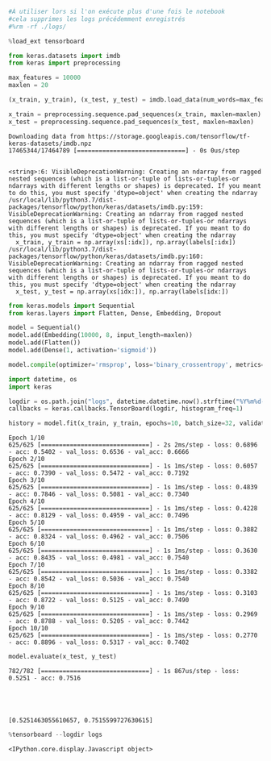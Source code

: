 ```python
#À utiliser lors si l'on exécute plus d'une fois le notebook
#cela supprimes les logs précédemment enregistrés
#%rm -rf ./logs/
```


```python
%load_ext tensorboard
```


```python
from keras.datasets import imdb
from keras import preprocessing

max_features = 10000
maxlen = 20

(x_train, y_train), (x_test, y_test) = imdb.load_data(num_words=max_features)

x_train = preprocessing.sequence.pad_sequences(x_train, maxlen=maxlen)
x_test = preprocessing.sequence.pad_sequences(x_test, maxlen=maxlen)
```

    Downloading data from https://storage.googleapis.com/tensorflow/tf-keras-datasets/imdb.npz
    17465344/17464789 [==============================] - 0s 0us/step


    <string>:6: VisibleDeprecationWarning: Creating an ndarray from ragged nested sequences (which is a list-or-tuple of lists-or-tuples-or ndarrays with different lengths or shapes) is deprecated. If you meant to do this, you must specify 'dtype=object' when creating the ndarray
    /usr/local/lib/python3.7/dist-packages/tensorflow/python/keras/datasets/imdb.py:159: VisibleDeprecationWarning: Creating an ndarray from ragged nested sequences (which is a list-or-tuple of lists-or-tuples-or ndarrays with different lengths or shapes) is deprecated. If you meant to do this, you must specify 'dtype=object' when creating the ndarray
      x_train, y_train = np.array(xs[:idx]), np.array(labels[:idx])
    /usr/local/lib/python3.7/dist-packages/tensorflow/python/keras/datasets/imdb.py:160: VisibleDeprecationWarning: Creating an ndarray from ragged nested sequences (which is a list-or-tuple of lists-or-tuples-or ndarrays with different lengths or shapes) is deprecated. If you meant to do this, you must specify 'dtype=object' when creating the ndarray
      x_test, y_test = np.array(xs[idx:]), np.array(labels[idx:])



```python
from keras.models import Sequential
from keras.layers import Flatten, Dense, Embedding, Dropout

model = Sequential()
model.add(Embedding(10000, 8, input_length=maxlen))
model.add(Flatten())
model.add(Dense(1, activation='sigmoid'))

model.compile(optimizer='rmsprop', loss='binary_crossentropy', metrics=['acc'])
```


```python
import datetime, os
import keras

logdir = os.path.join("logs", datetime.datetime.now().strftime("%Y%m%d-%H%M%S"))
callbacks = keras.callbacks.TensorBoard(logdir, histogram_freq=1)
```


```python
history = model.fit(x_train, y_train, epochs=10, batch_size=32, validation_split=0.2, callbacks=callbacks)
```

    Epoch 1/10
    625/625 [==============================] - 2s 2ms/step - loss: 0.6896 - acc: 0.5402 - val_loss: 0.6536 - val_acc: 0.6666
    Epoch 2/10
    625/625 [==============================] - 1s 1ms/step - loss: 0.6057 - acc: 0.7390 - val_loss: 0.5472 - val_acc: 0.7192
    Epoch 3/10
    625/625 [==============================] - 1s 1ms/step - loss: 0.4839 - acc: 0.7846 - val_loss: 0.5081 - val_acc: 0.7340
    Epoch 4/10
    625/625 [==============================] - 1s 1ms/step - loss: 0.4228 - acc: 0.8129 - val_loss: 0.4959 - val_acc: 0.7496
    Epoch 5/10
    625/625 [==============================] - 1s 1ms/step - loss: 0.3882 - acc: 0.8324 - val_loss: 0.4962 - val_acc: 0.7506
    Epoch 6/10
    625/625 [==============================] - 1s 1ms/step - loss: 0.3630 - acc: 0.8435 - val_loss: 0.4981 - val_acc: 0.7540
    Epoch 7/10
    625/625 [==============================] - 1s 1ms/step - loss: 0.3382 - acc: 0.8542 - val_loss: 0.5036 - val_acc: 0.7540
    Epoch 8/10
    625/625 [==============================] - 1s 1ms/step - loss: 0.3103 - acc: 0.8722 - val_loss: 0.5125 - val_acc: 0.7490
    Epoch 9/10
    625/625 [==============================] - 1s 1ms/step - loss: 0.2969 - acc: 0.8788 - val_loss: 0.5205 - val_acc: 0.7442
    Epoch 10/10
    625/625 [==============================] - 1s 1ms/step - loss: 0.2770 - acc: 0.8896 - val_loss: 0.5317 - val_acc: 0.7402



```python
model.evaluate(x_test, y_test)
```

    782/782 [==============================] - 1s 867us/step - loss: 0.5251 - acc: 0.7516





    [0.5251463055610657, 0.7515599727630615]




```python
%tensorboard --logdir logs
```


    <IPython.core.display.Javascript object>

